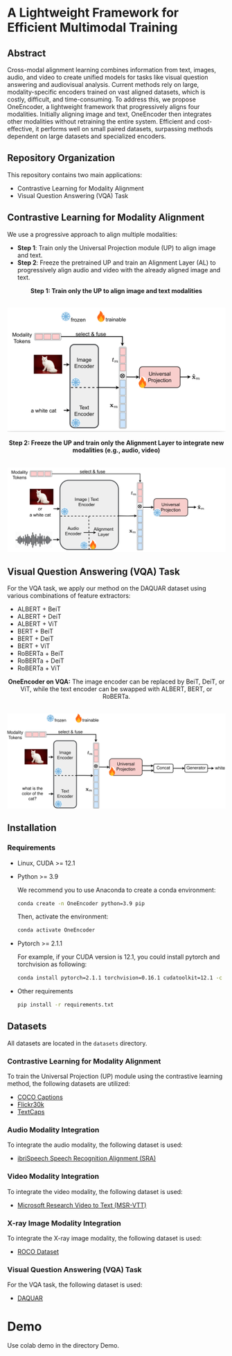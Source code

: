 # A Lightweight Framework for Efficient Multimodal Training

## Abstract
Cross-modal alignment learning combines information from text, images, audio, and video to create unified models for tasks like visual question answering and audiovisual analysis. Current methods rely on large, modality-specific encoders trained on vast aligned datasets, which is costly, difficult, and time-consuming. To address this, we propose OneEncoder, a lightweight framework that progressively aligns four modalities. Initially aligning image and text, OneEncoder then integrates other modalities without retraining the entire system. Efficient and cost-effective, it performs well on small paired datasets, surpassing methods dependent on large datasets and specialized encoders.


## Repository Organization

This repository contains two main applications:

- Contrastive Learning for Modality Alignment
- Visual Question Answering (VQA) Task

## Contrastive Learning for Modality Alignment

We use a progressive approach to align multiple modalities:

- **Step 1**: Train only the Universal Projection module (UP) to align image and text.
- **Step 2**: Freeze the pretrained UP and train an Alignment Layer (AL) to progressively align audio and video with the already aligned image and text.

<center><b>Step 1: Train only the UP to align image and text modalities</b></center><br>

![Step 1](images/step_1.png)

<center><b>Step 2: Freeze the UP and train only the Alignment Layer to integrate new modalities (e.g., audio, video)</b></center><br>

![Step 2](images/step_2.png)


## Visual Question Answering (VQA) Task

For the VQA task, we apply our method on the DAQUAR dataset using various combinations of feature extractors:

- ALBERT + BeiT
- ALBERT + DeiT
- ALBERT + ViT
- BERT + BeiT
- BERT + DeiT
- BERT + ViT
- RoBERTa + BeiT
- RoBERTa + DeiT
- RoBERTa + ViT

<center><b>OneEncoder on VQA:</b> The image encoder can be replaced by BeiT, DeiT, or ViT, while the text encoder can be swapped with ALBERT, BERT, or RoBERTa.</center><br>

![Step 2](images/vqa.png)


## Installation
### Requirements
* Linux, CUDA >= 12.1
* Python >= 3.9

    We recommend you to use Anaconda to create a conda environment:

    ```bash
    conda create -n OneEncoder python=3.9 pip
    ```

    Then, activate the environment:
    ```bash
    conda activate OneEncoder
    ```

* Pytorch >= 2.1.1

    For example, if your CUDA version is 12.1, you could install pytorch and torchvision as following:
    ```bash
    conda install pytorch=2.1.1 torchvision=0.16.1 cudatoolkit=12.1 -c pytorch
    ```
* Other requirements
    ```bash
    pip install -r requirements.txt
    ```
## Datasets

All datasets are located in the `datasets` directory.

### Contrastive Learning for Modality Alignment

To train the Universal Projection (UP) module using the contrastive learning method, the following datasets are utilized:

- [COCO Captions](https://www.kaggle.com/datasets/nikhil7280/coco-image-caption)
- [Flickr30k](https://www.kaggle.com/datasets/hsankesara/flickr-image-dataset)
- [TextCaps](https://huggingface.co/datasets/lmms-lab/TextCaps)

### Audio Modality Integration

To integrate the audio modality, the following dataset is used:

- [ibriSpeech Speech Recognition Alignment (SRA)](https://huggingface.co/datasets/nguyenvulebinh/asr-alignment)

### Video Modality Integration

To integrate the video modality, the following dataset is used:

- [Microsoft Research Video to Text (MSR-VTT)](https://huggingface.co/datasets/AlexZigma/msr-vtt)

### X-ray Image Modality Integration

To integrate the X-ray image modality, the following dataset is used:

- [ROCO Dataset](https://www.kaggle.com/datasets/virajbagal/roco-dataset)

### Visual Question Answering (VQA) Task

For the VQA task, the following dataset is used:

- [DAQUAR](https://www.kaggle.com/datasets/tezansahu/processed-daquar-dataset)


# Demo

Use colab demo in the directory Demo.
